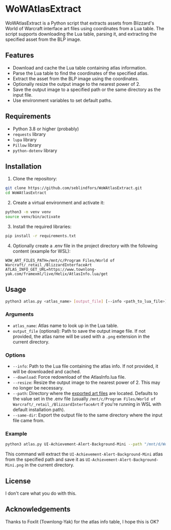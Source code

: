 # WoWAtlasExtract

WoWAtlasExtract is a Python script that extracts assets from Blizzard's World of Warcraft interface art files using coordinates from a Lua table. The script supports downloading the Lua table, parsing it, and extracting the specified asset from the BLP image.

## Features

- Download and cache the Lua table containing atlas information.
- Parse the Lua table to find the coordinates of the specified atlas.
- Extract the asset from the BLP image using the coordinates.
- Optionally resize the output image to the nearest power of 2.
- Save the output image to a specified path or the same directory as the input file.
- Use environment variables to set default paths.

## Requirements

- Python 3.8 or higher (probably)
- `requests` library
- `lupa` library
- `Pillow` library
- `python-dotenv` library

## Installation

1. Clone the repository:

```sh
git clone https://github.com/seblindfors/WoWAtlasExtract.git
cd WoWAtlasExtract
```

2. Create a virtual environment and activate it:

```sh
python3 -m venv venv
source venv/bin/activate
```

3. Install the required libraries:

```sh
pip install -r requirements.txt
```

4. Optionally create a .env file in the project directory with the following content (example for WSL):

```plaintext
WOW_ART_FILES_PATH=/mnt/c/Program Files/World of Warcraft/_retail_/BlizzardInterfaceArt
ATLAS_INFO_GET_URL=https://www.townlong-yak.com/framexml/live/Helix/AtlasInfo.lua/get
```

## Usage

```sh
python3 atlas.py <atlas_name> [output_file] [--info <path_to_lua_file>] [--download] [--resize] [--path <path_to_art_files>] [--same-dir]
```

### Arguments

- `atlas_name`: Atlas name to look up in the Lua table.
- `output_file` (optional): Path to save the output image file. If not provided, the atlas name will be used with a `.png` extension in the current directory.

### Options

- `--info`: Path to the Lua file containing the atlas info. If not provided, it will be downloaded and cached.
- `--download`: Force redownload of the AtlasInfo.lua file.
- `--resize`: Resize the output image to the nearest power of 2. This may no longer be necessary.
- `--path`: Directory where the [exported art files](https://warcraft.wiki.gg/wiki/Viewing_Blizzard%27s_interface_code) are located. Defaults to the value set in the .env file (usually `/mnt/c/Program Files/World of Warcraft/_retail_/BlizzardInterfaceArt` if you're running in WSL with default installation path).
- `--same-dir`: Export the output file to the same directory where the input file came from.

### Example

```sh
python3 atlas.py UI-Achievement-Alert-Background-Mini --path "/mnt/d/World of Warcraft/_retail_/BlizzardInterfaceArt"
```

This command will extract the `UI-Achievement-Alert-Background-Mini` atlas from the specified path and save it as `UI-Achievement-Alert-Background-Mini.png` in the current directory.

## License

I don't care what you do with this.

## Acknowledgements

Thanks to Foxlit (Townlong-Yak) for the atlas info table, I hope this is OK?
